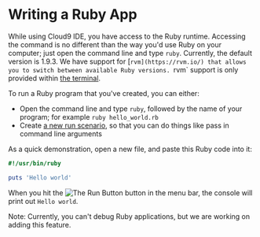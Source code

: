 # Writing a Ruby App

While using Cloud9 IDE, you have access to the Ruby runtime. Accessing the command is no different than the way you'd use Ruby on your computer; just open the command line and type `ruby`. Currently, the default version is 1.9.3. We have support for [`rvm](https://rvm.io/) that allows you to switch between available Ruby versions. `rvm` support is only provided within [the terminal](./the_terminal.html).

To run a Ruby program that you've created, you can either:

* Open the command line and  type `ruby`, followed by the name of your program; for example `ruby hello_world.rb`
* Create [a new run scenario](./running_and_debugging_code.html), so that you can do things like pass in command line arguments

As a quick demonstration, open a new file, and paste this Ruby code into it:

```ruby
#!/usr/bin/ruby

puts 'Hello world'
```

When you hit the ![The Run Button](./icons/runButton.png) button in the menu bar, the console will print out `Hello world`.

Note: Currently, you can't debug Ruby applications, but we are working on adding this feature.
